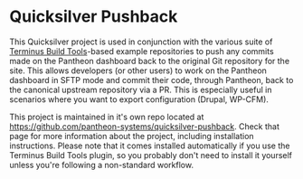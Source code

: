 # Quicksilver Pushback #

This Quicksilver project is used in conjunction with the various suite of [Terminus Build Tools](https://github.com/pantheon-systems/terminus-build-tools-plugin)-based example repositories to push any commits made on the Pantheon dashboard back to the original Git repository for the site. This allows developers (or other users) to work on the Pantheon dashboard in SFTP mode and commit their code, through Pantheon, back to the canonical upstream repository via a PR. This is especially useful in scenarios where you want to export configuration (Drupal, WP-CFM).

This project is maintained in it's own repo located at https://github.com/pantheon-systems/quicksilver-pushback. Check that page for more information about the project, including installation instructions. Please note that it comes installed automatically if you use the Terminus Build Tools plugin, so you probably don't need to install it yourself unless you're following a non-standard workflow.
